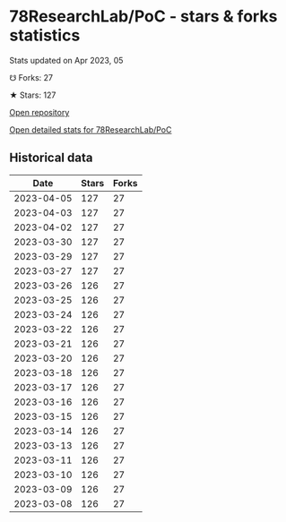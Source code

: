 # 78ResearchLab/PoC - stars & forks statistics

Stats updated on Apr 2023, 05

☋ Forks: 27

★ Stars: 127

[Open repository](https://github.com/78ResearchLab/PoC)

[Open detailed stats for 78ResearchLab/PoC](https://reviewgithub.com/rep/78ResearchLab/PoC)

## Historical data
| Date | Stars | Forks |
|------|-------|-------|
| 2023-04-05 | 127 | 27 | 
| 2023-04-03 | 127 | 27 | 
| 2023-04-02 | 127 | 27 | 
| 2023-03-30 | 127 | 27 | 
| 2023-03-29 | 127 | 27 | 
| 2023-03-27 | 127 | 27 | 
| 2023-03-26 | 126 | 27 | 
| 2023-03-25 | 126 | 27 | 
| 2023-03-24 | 126 | 27 | 
| 2023-03-22 | 126 | 27 | 
| 2023-03-21 | 126 | 27 | 
| 2023-03-20 | 126 | 27 | 
| 2023-03-18 | 126 | 27 | 
| 2023-03-17 | 126 | 27 | 
| 2023-03-16 | 126 | 27 | 
| 2023-03-15 | 126 | 27 | 
| 2023-03-14 | 126 | 27 | 
| 2023-03-13 | 126 | 27 | 
| 2023-03-11 | 126 | 27 | 
| 2023-03-10 | 126 | 27 | 
| 2023-03-09 | 126 | 27 | 
| 2023-03-08 | 126 | 27 | 

